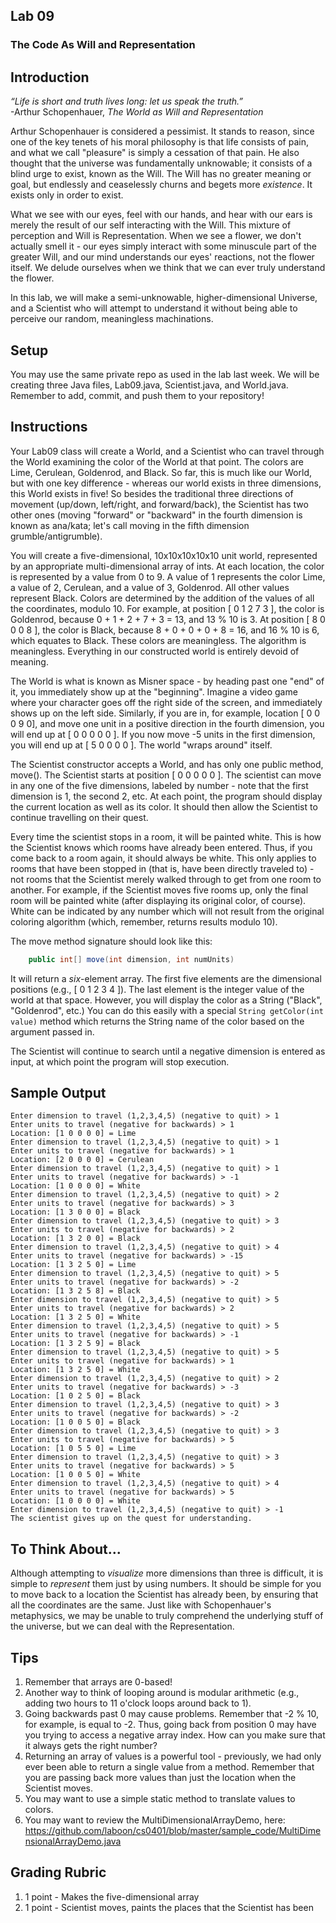 ## Lab 09

### The Code As Will and Representation

## Introduction

_“Life is short and truth lives long: let us speak the truth.”_  
  \-Arthur Schopenhauer, _The World as Will and Representation_  

Arthur Schopenhauer is considered a pessimist.  It stands to reason, since one of the key tenets of his moral philosophy is that life consists of pain, and what we call "pleasure" is simply a cessation of that pain.  He also thought that the universe was fundamentally unknowable; it consists of a blind urge to exist, known as the Will.  The Will has no greater meaning or goal, but endlessly and ceaselessly churns and begets more _existence_.  It exists only in order to exist.

What we see with our eyes, feel with our hands, and hear with our ears is merely the result of our self interacting with the Will.  This mixture of perception and Will is Representation.  When we see a flower, we don't actually smell it - our eyes simply interact with some minuscule part of the greater Will, and our mind understands our eyes' reactions, not the flower itself.  We delude ourselves when we think that we can ever truly understand the flower.

In this lab, we will make a semi-unknowable, higher-dimensional Universe, and a Scientist who will attempt to understand it without being able to perceive our random, meaningless machinations.

## Setup

You may use the same private repo as used in the lab last week.  We will be creating three Java files, Lab09.java, Scientist.java, and World.java.  Remember to add, commit, and push them to your repository!

## Instructions

Your Lab09 class will create a World, and a Scientist who can travel through the World examining the color of the World at that point.  The colors are Lime, Cerulean, Goldenrod, and Black.  So far, this is much like our World, but with one key difference - whereas our world exists in three dimensions, this World exists in five!  So besides the traditional three directions of movement (up/down, left/right, and forward/back), the Scientist has two other ones (moving "forward" or "backward" in the fourth dimension is known as ana/kata; let's call moving in the fifth dimension grumble/antigrumble).

You will create a five-dimensional, 10x10x10x10x10 unit world, represented by an appropriate multi-dimensional array of ints.  At each location, the color is represented by a value from 0 to 9.  A value of 1 represents the color Lime, a value of 2, Cerulean, and a value of 3, Goldenrod.  All other values represent Black.  Colors are determined by the addition of the values of all the coordinates, modulo 10.  For example, at position [ 0 1 2 7 3 ], the color is Goldenrod, because 0 + 1 + 2 + 7 + 3 = 13, and 13 % 10 is 3.  At position [ 8 0 0 0 8 ], the color is Black, because 8 + 0 + 0 + 0 + 8 = 16, and 16 % 10 is 6, which equates to Black.  These colors are meaningless.  The algorithm is meaningless.  Everything in our constructed world is entirely devoid of meaning.

The World is what is known as Misner space - by heading past one "end" of it, you immediately show up at the "beginning".  Imagine a video game where your character goes off the right side of the screen, and immediately shows up on the left side.  Similarly, if you are in, for example, location [ 0 0 0 9 0], and move one unit in a positive direction in the fourth dimension, you will end up at [ 0 0 0 0 0 ].  If you now move -5 units in the first dimension, you will end up at [ 5 0 0 0 0 ].  The world "wraps around" itself.

The Scientist constructor accepts a World, and has only one public method, move().  The Scientist starts at position [ 0 0 0 0 0 ].  The scientist can move in any one of the five dimensions, labeled by number - note that the first dimension is 1, the second 2, etc.  At each point, the program should display the current location as well as its color.  It should then allow the Scientist to continue travelling on their quest.

Every time the scientist stops in a room, it will be painted white.  This is how the Scientist knows which rooms have already been entered.  Thus, if you come back to a room again, it should always be white.  This only applies to rooms that have been stopped in (that is, have been directly traveled to) - not rooms that the Scientist merely walked through to get from one room to another.  For example, if the Scientist moves five rooms up, only the final room will be painted white (after displaying its original color, of course).  White can be indicated by any number which will not result from the original coloring algorithm (which, remember, returns results modulo 10).

The move method signature should look like this:

```java
    public int[] move(int dimension, int numUnits)
```

It will return a _six_-element array.  The first five elements are the dimensional positions (e.g., [ 0 1 2 3 4 ]).  The last element is the integer value of the world at that space.  However, you will display the color as a String ("Black", "Goldenrod", etc.)  You can do this easily with a special `String getColor(int value)` method which returns the String name of the color based on the argument passed in.

The Scientist will continue to search until a negative dimension is entered as input, at which point the program will stop execution.

## Sample Output

```
Enter dimension to travel (1,2,3,4,5) (negative to quit) > 1
Enter units to travel (negative for backwards) > 1
Location: [1 0 0 0 0] = Lime
Enter dimension to travel (1,2,3,4,5) (negative to quit) > 1
Enter units to travel (negative for backwards) > 1
Location: [2 0 0 0 0] = Cerulean
Enter dimension to travel (1,2,3,4,5) (negative to quit) > 1
Enter units to travel (negative for backwards) > -1
Location: [1 0 0 0 0] = White
Enter dimension to travel (1,2,3,4,5) (negative to quit) > 2
Enter units to travel (negative for backwards) > 3
Location: [1 3 0 0 0] = Black
Enter dimension to travel (1,2,3,4,5) (negative to quit) > 3
Enter units to travel (negative for backwards) > 2
Location: [1 3 2 0 0] = Black
Enter dimension to travel (1,2,3,4,5) (negative to quit) > 4
Enter units to travel (negative for backwards) > -15
Location: [1 3 2 5 0] = Lime
Enter dimension to travel (1,2,3,4,5) (negative to quit) > 5
Enter units to travel (negative for backwards) > -2
Location: [1 3 2 5 8] = Black
Enter dimension to travel (1,2,3,4,5) (negative to quit) > 5
Enter units to travel (negative for backwards) > 2
Location: [1 3 2 5 0] = White
Enter dimension to travel (1,2,3,4,5) (negative to quit) > 5
Enter units to travel (negative for backwards) > -1
Location: [1 3 2 5 9] = Black
Enter dimension to travel (1,2,3,4,5) (negative to quit) > 5
Enter units to travel (negative for backwards) > 1
Location: [1 3 2 5 0] = White
Enter dimension to travel (1,2,3,4,5) (negative to quit) > 2
Enter units to travel (negative for backwards) > -3
Location: [1 0 2 5 0] = Black
Enter dimension to travel (1,2,3,4,5) (negative to quit) > 3
Enter units to travel (negative for backwards) > -2
Location: [1 0 0 5 0] = Black
Enter dimension to travel (1,2,3,4,5) (negative to quit) > 3
Enter units to travel (negative for backwards) > 5
Location: [1 0 5 5 0] = Lime
Enter dimension to travel (1,2,3,4,5) (negative to quit) > 3
Enter units to travel (negative for backwards) > 5
Location: [1 0 0 5 0] = White
Enter dimension to travel (1,2,3,4,5) (negative to quit) > 4
Enter units to travel (negative for backwards) > 5
Location: [1 0 0 0 0] = White
Enter dimension to travel (1,2,3,4,5) (negative to quit) > -1
The scientist gives up on the quest for understanding.
```

## To Think About...

Although attempting to _visualize_ more dimensions than three is difficult, it is simple to _represent_ them just by using numbers.  It should be simple for you to move back to a location the Scientist has already been, by ensuring that all the coordinates are the same.  Just like with Schopenhauer's metaphysics, we may be unable to truly comprehend the underlying stuff of the universe, but we can deal with the Representation.

## Tips

1. Remember that arrays are 0-based!
2. Another way to think of looping around is modular arithmetic (e.g., adding two hours to 11 o'clock loops around back to 1).
3. Going backwards past 0 may cause problems.  Remember that -2 % 10, for example, is equal to -2.  Thus, going back from position 0 may have you trying to access a negative array index.  How can you make sure that it always gets the right number?
4. Returning an array of values is a powerful tool - previously, we had only ever been able to return a single value from a method.  Remember that you are passing back more values than just the location when the Scientist moves.
5. You may want to use a simple static method to translate values to colors.
6. You may want to review the MultiDimensionalArrayDemo, here: https://github.com/laboon/cs0401/blob/master/sample_code/MultiDimensionalArrayDemo.java

## Grading Rubric

1. 1 point - Makes the five-dimensional array
2. 1 point - Scientist moves, paints the places that the Scientist has been
